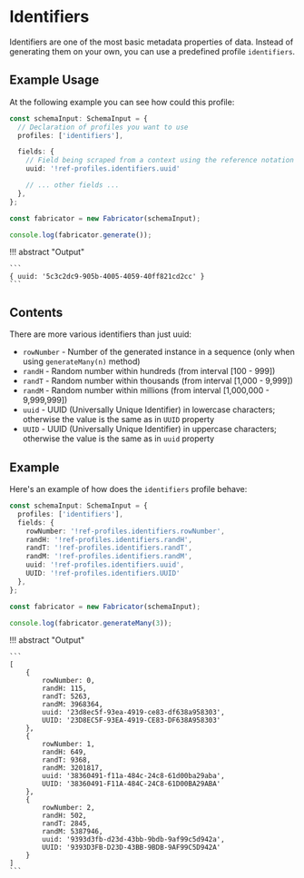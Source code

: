 # Identifiers

Identifiers are one of the most basic metadata properties of data. Instead of
generating them on your own, you can use a predefined profile `identifiers`.

## Example Usage

At the following example you can see how could this profile:

```typescript linenums="1"
const schemaInput: SchemaInput = {
  // Declaration of profiles you want to use
  profiles: ['identifiers'],

  fields: {
    // Field being scraped from a context using the reference notation
    uuid: '!ref-profiles.identifiers.uuid'

    // ... other fields ...
  },
};

const fabricator = new Fabricator(schemaInput);

console.log(fabricator.generate());
```

!!! abstract "Output"

    ```
    { uuid: '5c3c2dc9-905b-4005-4059-40ff821cd2cc' }
    ```


## Contents

There are more various identifiers than just uuid:

- `rowNumber` - Number of the generated instance in a sequence 
  (only when using `generateMany(n)` method)
- `randH` - Random number within hundreds (from interval [100 - 999])
- `randT` - Random number within thousands (from interval [1,000 - 9,999])
- `randM` - Random number within millions (from interval [1,000,000 - 9,999,999])
- `uuid` - UUID (Universally Unique Identifier) in lowercase characters; 
  otherwise the value is the same as in `UUID` property 
- `UUID` - UUID (Universally Unique Identifier) in uppercase characters;
  otherwise the value is the same as in `uuid` property


## Example

Here's an example of how does the `identifiers` profile behave:

```typescript linenums="1"
const schemaInput: SchemaInput = {
  profiles: ['identifiers'],
  fields: {
    rowNumber: '!ref-profiles.identifiers.rowNumber',
    randH: '!ref-profiles.identifiers.randH',
    randT: '!ref-profiles.identifiers.randT',
    randM: '!ref-profiles.identifiers.randM',
    uuid: '!ref-profiles.identifiers.uuid',
    UUID: '!ref-profiles.identifiers.UUID'
  },
};

const fabricator = new Fabricator(schemaInput);

console.log(fabricator.generateMany(3));
```

!!! abstract "Output"

    ```
    [
        {
            rowNumber: 0,
            randH: 115,
            randT: 5263,
            randM: 3968364,
            uuid: '23d8ec5f-93ea-4919-ce83-df638a958303',
            UUID: '23D8EC5F-93EA-4919-CE83-DF638A958303'
        },
        {
            rowNumber: 1,
            randH: 649,
            randT: 9368,
            randM: 3201817,
            uuid: '38360491-f11a-484c-24c8-61d00ba29aba',
            UUID: '38360491-F11A-484C-24C8-61D00BA29ABA'
        },
        {
            rowNumber: 2,
            randH: 502,
            randT: 2845,
            randM: 5387946,
            uuid: '9393d3fb-d23d-43bb-9bdb-9af99c5d942a',
            UUID: '9393D3FB-D23D-43BB-9BDB-9AF99C5D942A'
        }
    ]
    ```
